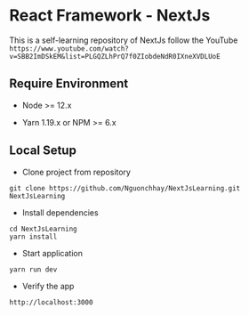 React Framework - NextJs
===

This is a self-learning repository of NextJs follow the YouTube `https://www.youtube.com/watch?v=SBB2ImDSkEM&list=PLGQZLhPrQ7f0ZIobdeNdR0IXneXVDLUoE`

Require Environment
---

* Node >= 12.x

* Yarn 1.19.x or NPM >= 6.x

Local Setup
---

* Clone project from repository
```
git clone https://github.com/Nguonchhay/NextJsLearning.git NextJsLearning
```

* Install dependencies
```
cd NextJsLearning
yarn install
```

* Start application
```
yarn run dev
```

* Verify the app
```
http://localhost:3000
```
